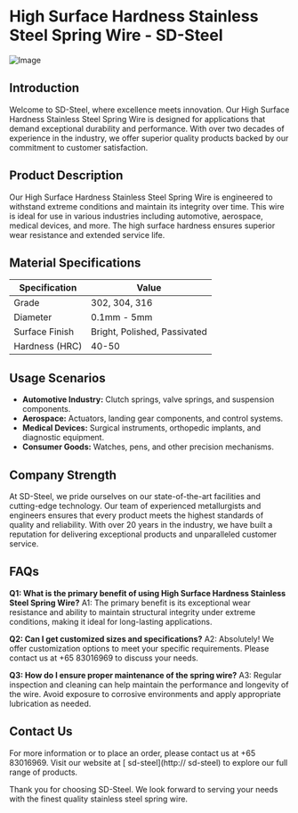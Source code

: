 # High Surface Hardness Stainless Steel Spring Wire - SD-Steel

![Image](https://github.com/user-attachments/assets/2567258e-e124-4816-932d-1809bd27ef0b)

## Introduction

Welcome to SD-Steel, where excellence meets innovation. Our High Surface Hardness Stainless Steel Spring Wire is designed for applications that demand exceptional durability and performance. With over two decades of experience in the industry, we offer superior quality products backed by our commitment to customer satisfaction.

## Product Description

Our High Surface Hardness Stainless Steel Spring Wire is engineered to withstand extreme conditions and maintain its integrity over time. This wire is ideal for use in various industries including automotive, aerospace, medical devices, and more. The high surface hardness ensures superior wear resistance and extended service life.

## Material Specifications

| Specification | Value |
|---------------|-------|
| Grade         | 302, 304, 316 |
| Diameter      | 0.1mm - 5mm |
| Surface Finish | Bright, Polished, Passivated |
| Hardness (HRC) | 40-50 |

## Usage Scenarios

- **Automotive Industry:** Clutch springs, valve springs, and suspension components.
- **Aerospace:** Actuators, landing gear components, and control systems.
- **Medical Devices:** Surgical instruments, orthopedic implants, and diagnostic equipment.
- **Consumer Goods:** Watches, pens, and other precision mechanisms.

## Company Strength

At SD-Steel, we pride ourselves on our state-of-the-art facilities and cutting-edge technology. Our team of experienced metallurgists and engineers ensures that every product meets the highest standards of quality and reliability. With over 20 years in the industry, we have built a reputation for delivering exceptional products and unparalleled customer service.

## FAQs

**Q1: What is the primary benefit of using High Surface Hardness Stainless Steel Spring Wire?**
A1: The primary benefit is its exceptional wear resistance and ability to maintain structural integrity under extreme conditions, making it ideal for long-lasting applications.

**Q2: Can I get customized sizes and specifications?**
A2: Absolutely! We offer customization options to meet your specific requirements. Please contact us at +65 83016969 to discuss your needs.

**Q3: How do I ensure proper maintenance of the spring wire?**
A3: Regular inspection and cleaning can help maintain the performance and longevity of the wire. Avoid exposure to corrosive environments and apply appropriate lubrication as needed.

## Contact Us

For more information or to place an order, please contact us at +65 83016969. Visit our website at [ sd-steel](http:// sd-steel) to explore our full range of products.

Thank you for choosing SD-Steel. We look forward to serving your needs with the finest quality stainless steel spring wire.